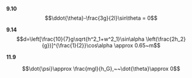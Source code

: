 __9.10__
$$\ddot{\theta}-\frac{3g}{2l}\sin\theta = 0$$

__9.14__
$$d=\left[\frac{10}{7}g\sqrt{h^2_1+w^2_1}\sin\alpha
\left(\frac{2h_2}{g})]^{\frac{1}{2}}\cos\alpha \approx 0.65~m$$

__11.9__

$$\dot{\psi}\approx \frac{mgl}{h_G},~~\dot{\theta}\approx 0$$
